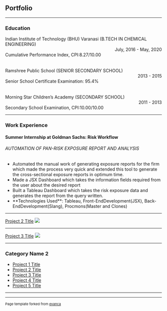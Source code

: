 ## Portfolio

---
### Education


<div>Indian Institute of Technology (BHU) Varanasi (B.TECH IN CHEMICAL ENGINEERING)
<div style="text-align: right"> July, 2016 - May, 2020 </div>
Cumulative Performance Index, CPI:8.27/10.00
</div>
<br><br>
<div>Ramshree Public School (SENIOR SECONDARY SCHOOL)
<div style="text-align: right"> 2013 - 2015 </div>
Senior School Certificate Examination: 95.4%
</div>
<br><br>
<div>Morning Star Children’s Academy (SECONDARY SCHOOL)
<div style="text-align: right"> 2011 - 2013</div>
Secondary School Examination, CPI:10.00/10.00 
</div>



---
### Work Experience

#### Summer Internship at Goldman Sachs: Risk Workflow
###### AUTOMATION OF PAN-RISK EXPOSURE REPORT AND ANALYSIS
<ul>
  <li>Automated the manual work of generating exposure reports for the firm which made the process very quick and extended this tool to generate the cross-sectional exposure reports in optimum time.</li>
  <li>Made a JSX Dashboard which takes the information fields required from the user about the desired report</li>
  <li>Built a Tableau Dashboard which takes the risk exposure data and generates the report from the query written.</li>
 <li>**Technologies Used**: Tableau, Front-EndDevelopment(JSX), Back-EndDevelopment(Slang), Procmons(Master and Clones)</li>
</ul>

---
[Project 2 Title](/pdf/sample_presentation.pdf)
<img src="images/dummy_thumbnail.jpg?raw=true"/>

---
[Project 3 Title](http://example.com/)
<img src="images/dummy_thumbnail.jpg?raw=true"/>

---

### Category Name 2

- [Project 1 Title](http://example.com/)
- [Project 2 Title](http://example.com/)
- [Project 3 Title](http://example.com/)
- [Project 4 Title](http://example.com/)
- [Project 5 Title](http://example.com/)

---




---
<p style="font-size:11px">Page template forked from <a href="https://github.com/evanca/quick-portfolio">evanca</a></p>
<!-- Remove above link if you don't want to attibute -->